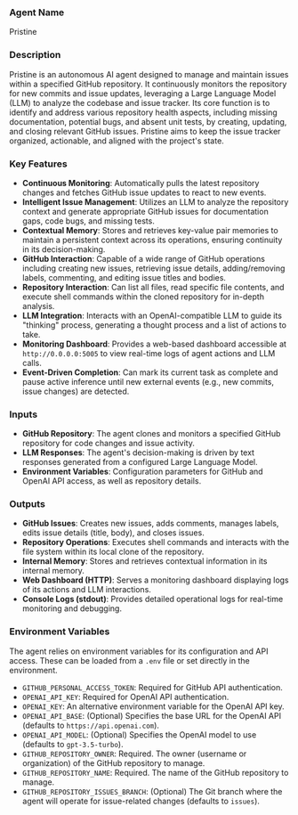 ### Agent Name
Pristine

### Description
Pristine is an autonomous AI agent designed to manage and maintain issues within a specified GitHub repository. It continuously monitors the repository for new commits and issue updates, leveraging a Large Language Model (LLM) to analyze the codebase and issue tracker. Its core function is to identify and address various repository health aspects, including missing documentation, potential bugs, and absent unit tests, by creating, updating, and closing relevant GitHub issues. Pristine aims to keep the issue tracker organized, actionable, and aligned with the project's state.

### Key Features
*   **Continuous Monitoring**: Automatically pulls the latest repository changes and fetches GitHub issue updates to react to new events.
*   **Intelligent Issue Management**: Utilizes an LLM to analyze the repository context and generate appropriate GitHub issues for documentation gaps, code bugs, and missing tests.
*   **Contextual Memory**: Stores and retrieves key-value pair memories to maintain a persistent context across its operations, ensuring continuity in its decision-making.
*   **GitHub Interaction**: Capable of a wide range of GitHub operations including creating new issues, retrieving issue details, adding/removing labels, commenting, and editing issue titles and bodies.
*   **Repository Interaction**: Can list all files, read specific file contents, and execute shell commands within the cloned repository for in-depth analysis.
*   **LLM Integration**: Interacts with an OpenAI-compatible LLM to guide its "thinking" process, generating a thought process and a list of actions to take.
*   **Monitoring Dashboard**: Provides a web-based dashboard accessible at `http://0.0.0.0:5005` to view real-time logs of agent actions and LLM calls.
*   **Event-Driven Completion**: Can mark its current task as complete and pause active inference until new external events (e.g., new commits, issue changes) are detected.

### Inputs
*   **GitHub Repository**: The agent clones and monitors a specified GitHub repository for code changes and issue activity.
*   **LLM Responses**: The agent's decision-making is driven by text responses generated from a configured Large Language Model.
*   **Environment Variables**: Configuration parameters for GitHub and OpenAI API access, as well as repository details.

### Outputs
*   **GitHub Issues**: Creates new issues, adds comments, manages labels, edits issue details (title, body), and closes issues.
*   **Repository Operations**: Executes shell commands and interacts with the file system within its local clone of the repository.
*   **Internal Memory**: Stores and retrieves contextual information in its internal memory.
*   **Web Dashboard (HTTP)**: Serves a monitoring dashboard displaying logs of its actions and LLM interactions.
*   **Console Logs (stdout)**: Provides detailed operational logs for real-time monitoring and debugging.

### Environment Variables
The agent relies on environment variables for its configuration and API access. These can be loaded from a `.env` file or set directly in the environment.
*   `GITHUB_PERSONAL_ACCESS_TOKEN`: Required for GitHub API authentication.
*   `OPENAI_API_KEY`: Required for OpenAI API authentication.
*   `OPENAI_KEY`: An alternative environment variable for the OpenAI API key.
*   `OPENAI_API_BASE`: (Optional) Specifies the base URL for the OpenAI API (defaults to `https://api.openai.com`).
*   `OPENAI_API_MODEL`: (Optional) Specifies the OpenAI model to use (defaults to `gpt-3.5-turbo`).
*   `GITHUB_REPOSITORY_OWNER`: Required. The owner (username or organization) of the GitHub repository to manage.
*   `GITHUB_REPOSITORY_NAME`: Required. The name of the GitHub repository to manage.
*   `GITHUB_REPOSITORY_ISSUES_BRANCH`: (Optional) The Git branch where the agent will operate for issue-related changes (defaults to `issues`).